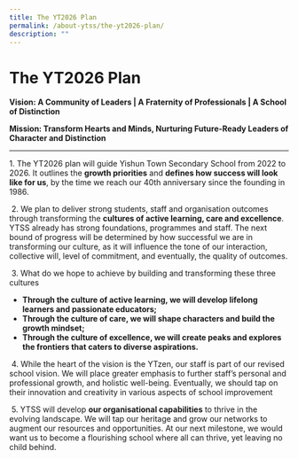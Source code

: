 ```yaml
---
title: The YT2026 Plan
permalink: /about-ytss/the-yt2026-plan/
description: ""
---
```

# **The YT2026 Plan**
**Vision:
A Community of Leaders | A Fraternity of Professionals |  A School of Distinction**

**Mission: Transform Hearts and Minds, Nurturing Future-Ready Leaders of Character and Distinction**

---

1.&nbsp;The YT2026 plan will guide Yishun Town Secondary School from 2022 to 2026. It outlines the&nbsp;**growth priorities**&nbsp;and&nbsp;**defines how success will look like for us**, by the time we reach our 40th&nbsp;anniversary since the founding in 1986.  

&nbsp;2.&nbsp;We plan to deliver strong students, staff and organisation outcomes through transforming the&nbsp;**cultures of active learning, care and excellence**. YTSS already has strong foundations, programmes and staff. The next bound of progress will be determined by how successful we are in transforming our culture, as it will influence the tone of our interaction, collective will, level of commitment, and eventually, the quality of outcomes.  

&nbsp;3.&nbsp;What do we hope to achieve by building and transforming these three cultures

*   **Through the culture of active learning, we will develop lifelong learners and passionate educators;**
*   **Through the culture of care, we will shape characters and build the growth mindset;**
*   **Through the culture of excellence, we will create peaks and explores the frontiers that caters to diverse aspirations.**

&nbsp;4.&nbsp;While&nbsp;the heart of the vision is the YTzen, our staff is part of our revised school vision. We will place greater emphasis to further staff’s personal and professional growth, and holistic well-being. Eventually, we should tap on their innovation and creativity in various aspects of school improvement

&nbsp;5.&nbsp;YTSS will develop&nbsp;**our organisational capabilities**&nbsp;to thrive in the evolving landscape. We will tap our heritage and grow our networks to augment our resources and opportunities. At our next milestone, we would want us to become a flourishing school where all can thrive, yet leaving no child behind.